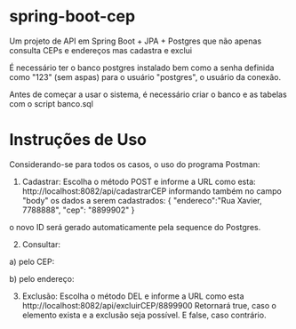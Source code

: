 # spring-boot-cep

Um projeto de API em Spring Boot + JPA + Postgres que não apenas consulta CEPs e endereços mas cadastra e exclui

É necessário ter o banco postgres instalado bem como a senha definida como "123" (sem aspas) para o usuário "postgres", o usuário da conexão.

Antes de começar a usar o sistema, é necessário criar o banco e as tabelas com o script banco.sql

# Instruções de Uso

Considerando-se para todos os casos, o uso do programa Postman:

1. Cadastrar: Escolha o método POST e informe a URL como esta:
http://localhost:8082/api/cadastrarCEP
informando também no campo "body" os dados a serem cadastrados:
{
	"endereco":"Rua Xavier, 7788888",
	"cep": "8899902"
}

o novo ID será gerado automaticamente pela sequence do Postgres.

2. Consultar:

a) pelo CEP:

b) pelo endereço:


3. Exclusão: Escolha o método DEL e informe a URL como esta
http://localhost:8082/api/excluirCEP/8899900
Retornará true, caso o elemento exista e a exclusão seja possível. E false, caso contrário.
